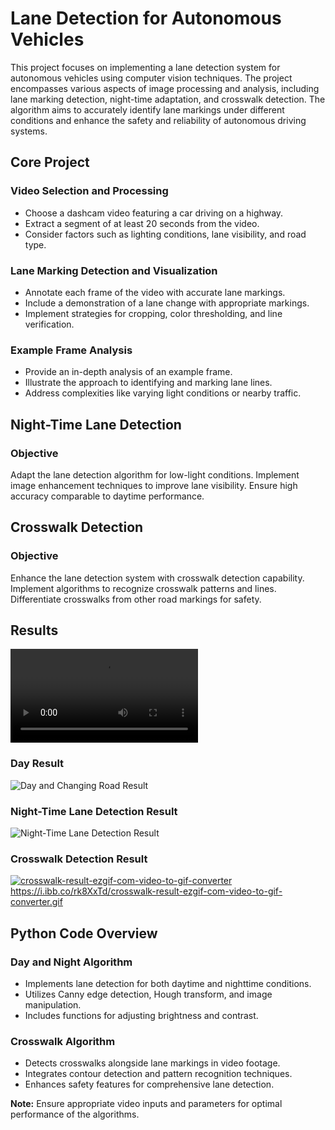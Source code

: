 # Lane Detection for Autonomous Vehicles

This project focuses on implementing a lane detection system for autonomous vehicles using computer vision techniques. The project encompasses various aspects of image processing and analysis, including lane marking detection, night-time adaptation, and crosswalk detection. The algorithm aims to accurately identify lane markings under different conditions and enhance the safety and reliability of autonomous driving systems.

## Core Project

### Video Selection and Processing
- Choose a dashcam video featuring a car driving on a highway.
- Extract a segment of at least 20 seconds from the video.
- Consider factors such as lighting conditions, lane visibility, and road type.

### Lane Marking Detection and Visualization
- Annotate each frame of the video with accurate lane markings.
- Include a demonstration of a lane change with appropriate markings.
- Implement strategies for cropping, color thresholding, and line verification.

### Example Frame Analysis
- Provide an in-depth analysis of an example frame.
- Illustrate the approach to identifying and marking lane lines.
- Address complexities like varying light conditions or nearby traffic.

## Night-Time Lane Detection

### Objective
Adapt the lane detection algorithm for low-light conditions.
Implement image enhancement techniques to improve lane visibility.
Ensure high accuracy comparable to daytime performance.

## Crosswalk Detection

### Objective
Enhance the lane detection system with crosswalk detection capability.
Implement algorithms to recognize crosswalk patterns and lines.
Differentiate crosswalks from other road markings for safety.

## Results

<video src="[https://youtu.be/pUXdubbXLzc?si=guNPnD2d0_9Ngf1E]" controls="controls" style="max-width: 500px;"></video>

### Day Result
![Day and Changing Road Result](https://s6.ezgif.com/tmp/ezgif-6-3ae73fc256.gif)

### Night-Time Lane Detection Result
![Night-Time Lane Detection Result](https://s6.ezgif.com/tmp/ezgif-6-2f3c82a481.gif)

### Crosswalk Detection Result
<a href="https://imgbb.com/"><img src="https://i.ibb.co/rk8XxTd/crosswalk-result-ezgif-com-video-to-gif-converter.gif" alt="crosswalk-result-ezgif-com-video-to-gif-converter" border="0"></a>
https://i.ibb.co/rk8XxTd/crosswalk-result-ezgif-com-video-to-gif-converter.gif
## Python Code Overview

### Day and Night Algorithm
- Implements lane detection for both daytime and nighttime conditions.
- Utilizes Canny edge detection, Hough transform, and image manipulation.
- Includes functions for adjusting brightness and contrast.

### Crosswalk Algorithm
- Detects crosswalks alongside lane markings in video footage.
- Integrates contour detection and pattern recognition techniques.
- Enhances safety features for comprehensive lane detection.

**Note:** Ensure appropriate video inputs and parameters for optimal performance of the algorithms.
